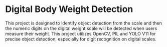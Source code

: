 # Digital Body Weight Detection

This project is designed to identify object detection from the scale and then the numeric digits on the digital weight scale will be detected when users measure their weight. This project utilizes OpenCV, PIL and YOLO V11 for precise object detection, especially for digit recognition on digital scales.
